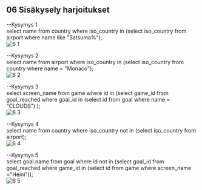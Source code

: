 ## 06 Sisäkysely harjoitukset

--Kysymys 1    </br>
select name
from country
where iso_country in
(select iso_country from airport where name like "Satsuma%");    </br>
![6 1](https://github.com/user-attachments/assets/b0ff8250-98f9-4611-8ed9-016a3cbe89e4)

--Kysymys 2    </br>
select name
from airport
where iso_country in
(select iso_country from country where name = "Monaco");    </br>
![6 2](https://github.com/user-attachments/assets/58c65cd1-e4fc-4015-934a-eff5a8c99f2d)

--Kysymys 3    </br>
select screen_name
from game
where id in
    (select game_id from goal_reached where goal_id in
        (select id from goal where name = "CLOUDS") );    </br>
![6 3](https://github.com/user-attachments/assets/298613a4-db68-420a-8fbf-60def7ebdc3a)

--Kysymys 4    </br>
select name
from country
where iso_country not in (select iso_country from airport);    </br>
![6 4](https://github.com/user-attachments/assets/0db6ebd6-abd8-4ae5-8b55-064b0a8ecfa5)

--Kysymys 5    </br>
select goal.name
from goal
where id not in
      (select goal_id from goal_reached where game_id in
        (select id from game where screen_name ="Heini"));    </br>
![6 5](https://github.com/user-attachments/assets/9a786bcb-c4df-473d-963e-9ce2b0385dc1)

